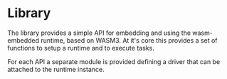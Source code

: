 # Library

The library provides a simple API for embedding and using the wasm-embedded runtime, based on WASM3. At it's core this provides a set of functions to setup a runtime and to execute tasks.

For each API a separate module is provided defining a driver that can be attached to the runtime instance.

